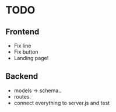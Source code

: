 # TODO

## Frontend

* Fix line
* Fix button
* Landing page!

## Backend

* models -> schema..
* routes.
* connect everything to server.js and test
